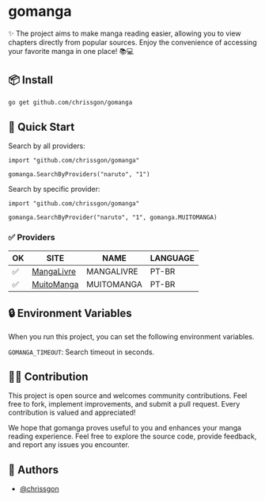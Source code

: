 
# gomanga

✨ The project aims to make manga reading easier, allowing you to view chapters directly from popular sources. Enjoy the convenience of accessing your favorite manga in one place! 📚💻

## 📦 Install

```bash
go get github.com/chrissgon/gomanga
```

## 🚀 Quick Start

Search by all providers:

```golang
import "github.com/chrissgon/gomanga"

gomanga.SearchByProviders("naruto", "1")
```

Search by specific provider:

```golang
import "github.com/chrissgon/gomanga"

gomanga.SearchByProvider("naruto", "1", gomanga.MUITOMANGA)
```

### ✅ Providers

| OK | SITE                                  | NAME       | LANGUAGE
| -- | ------------------------------------- | ---------- | --------
| ✅ | [MangaLivre](https://mangalivre.net/) | MANGALIVRE | PT-BR
| ✅ | [MuitoManga](https://muitomanga.com/) | MUITOMANGA | PT-BR

## 🔒 Environment Variables

When you run this project, you can set the following environment variables.

`GOMANGA_TIMEOUT`: Search timeout in seconds.


## 💪🏻 Contribution

This project is open source and welcomes community contributions. Feel free to fork, implement improvements, and submit a pull request. Every contribution is valued and appreciated!

We hope that gomanga proves useful to you and enhances your manga reading experience. Feel free to explore the source code, provide feedback, and report any issues you encounter.

## 💚 Authors

- [@chrissgon](https://www.github.com/chrissgon)
